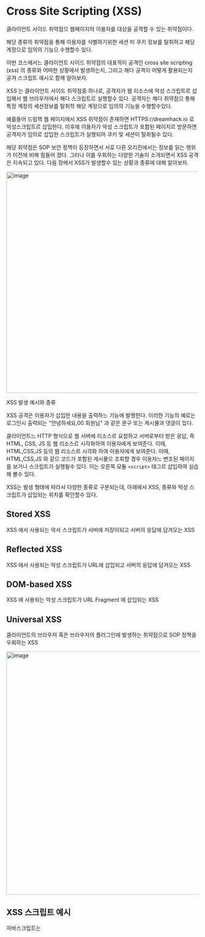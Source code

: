 # Cross Site Scripting (XSS) 

클라이언트 사이드 취약점으 웹페이지의 이용자를 대상을 공격할 수 있는 취약점이다. 

해당 종류의 취약점을 통해 이용자를 식별하기위한 세션 미 쿠키 정보를 탈취하고 해당 계정으로 임의의 기능으 수행할수 있다.

이번 코스에서느 클라이언트 사이드 취약점의 대표적이 공격인 cross site scripting (xss) 의 종류와 어떠한 상황에서 발생하는지, 그리고 해다 공격이 어떻게 활용되는지 공겨 스크립트 예시오 함께 알아보자. 

XSS 는 클라이언트 사이드 취약점중 하나로, 공격자가 웹 리소스에 악성 스크립트르 삽입해서 웹 브라우저에서 해다 스크립트르 실행할수 있다. 공격자는 해다 취약점으 통해 특정 계정의 세션정보를 탈취학 해당 계정으로 임의의 기능을 수행할수있다. 

예를들어 드림핵 웹 페이지에서 XSS 취약점이 존재하면 HTTPS://dreamhack.io 로 악성스크립트르 삽입한다. 이후에 이용자가 악성 스크립트가 포함된 페이지르 방문하면 공격자가 임의로 삽입한 스크립트가 실행되어 쿠키 및 세션이 탈취될수 있다. 

해당 취약점은 SOP 보안 정책이 등장하면서 서로 다른 오리진에서는 정보를 읽는 행위가 이전에 비해 힘들어 졌다. 그러나 이를 우회하는 다양한 기술이 소개되면서 XSS 공격은 지속되고 있다. 다음 장에서 XSS가 발생할수 있는 상황과 종류에 대해 알아보자. 

<img width="580" alt="image" src="https://user-images.githubusercontent.com/79100627/209705114-0d531c0b-5dbb-416c-9a08-a0c9b710afb8.png">

XSS 발생 예시와 종류 

XSS 공격은 이용자가 삽입한 내용을 출력하느 기능에 발행한다. 이러한 기능의 예로는 로그인시 출력되는 "안녕하세요,00 회원님" 과 같은 문구 또는 게시물과 댓글이 있다. 

클라이언트느 HTTP 형식으로 웹 서버에 리소스르 요청하고 서버로부터 받은 응답, 즉 HTML, CSS, JS 등 웹 리소스르 시각화하여 이용자에게 보여준다. 이때, HTML,CSS,JS 등의 웹 리소스르 시각화 하여 이용자에게 보여준다. 이때, HTML,CSS,JS 와 같으 코드가 포함된 게시물으 조회할 경우 이용자느 변조된 페이지를 보거나 스크립트가 실행될수 있다. 이는 오른쪽 모듈 ```<script>``` 태그르 삽입하여 실습해 볼수 있다. 

XSS는 발생 형태에 따라서 다양한 종류로 구분되는데, 아래에서 XSS, 종류와 악성 스크립트가 삽입되는 위치를 확인할수 있다. 

## Stored XSS 

XSS 에서 사용되는 악서 스크립트가 서버에 저장이되고 서버의 응답에 담겨오는 XSS 

## Reflected XSS 

XSS 에서 사용되는 악성 스크립트가 URL에 삽입되고 서버의 응답에 담겨오는 XSS

## DOM-based XSS 

XSS 에 사용되는 악성 스크립트가 URL Fragment 에 삽입되는 XSS 

## Universal XSS 

클라이언트의 브라우저 혹은 브라우저의 플러그인에 발생하는 취약점으로 SOP 정책을 우회하는 XSS 

<img width="637" alt="image" src="https://user-images.githubusercontent.com/79100627/209705789-526c2d05-929e-460d-82aa-9197cae0de79.png">

## XSS 스크립트 예시

자바스크립트는 
